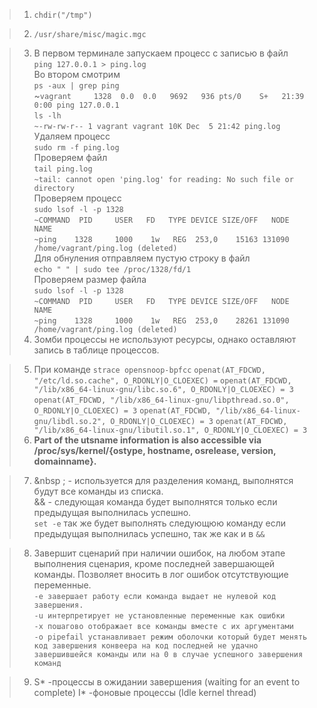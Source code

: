 > 1. `chdir("/tmp")`

> 2. `/usr/share/misc/magic.mgc`

> 3. В первом терминале запускаем процесс с записью в файл<br>
    `ping 127.0.0.1 > ping.log`<br>
    Во втором смотрим<br>
    `ps -aux | grep ping` <br>
    ~``vagrant     1328  0.0  0.0   9692   936 pts/0    S+   21:39   0:00 ping 127.0.0.1``<br>
    `ls -lh`<br>
        `~-rw-rw-r-- 1 vagrant vagrant 10K Dec  5 21:42 ping.log`<br>
    Удаляем процесс<br>
    `sudo rm -f ping.log`<br>
    Проверяем файл <br>
    `tail ping.log` <br>
        `~tail: cannot open 'ping.log' for reading: No such file or directory`<br>
    Проверяем процесс <br>
    `sudo lsof -l -p 1328`<br>
        `~COMMAND  PID     USER   FD   TYPE DEVICE SIZE/OFF   NODE NAME`<br>
        `~ping    1328     1000    1w   REG  253,0    15163 131090 /home/vagrant/ping.log (deleted)`<br>
    Для обнуления отправляем пустую строку в файл <br>
    `echo " " | sudo tee /proc/1328/fd/1` <br>
    Проверяем размер файла <br>
    `sudo lsof -l -p 1328` <br>
        `~COMMAND  PID     USER   FD   TYPE DEVICE SIZE/OFF   NODE NAME` <br>
        `~ping    1328     1000    1w   REG  253,0    28261 131090 /home/vagrant/ping.log (deleted)`<br>
> 4. Зомби процессы не используют ресурсы, однако оставляют запись в таблице процессов.

> 5. При команде  `strace opensnoop-bpfcc`
    `openat(AT_FDCWD, "/etc/ld.so.cache", O_RDONLY|O_CLOEXEC) =`
    `openat(AT_FDCWD, "/lib/x86_64-linux-gnu/libc.so.6", O_RDONLY|O_CLOEXEC) = 3`
    `openat(AT_FDCWD, "/lib/x86_64-linux-gnu/libpthread.so.0", O_RDONLY|O_CLOEXEC) = 3`
    `openat(AT_FDCWD, "/lib/x86_64-linux-gnu/libdl.so.2", O_RDONLY|O_CLOEXEC) = 3`
    `openat(AT_FDCWD, "/lib/x86_64-linux-gnu/libutil.so.1", O_RDONLY|O_CLOEXEC) = 3`
> 6. <b>Part of the utsname information is also accessible via /proc/sys/kernel/{ostype, hostname, osrelease, version,
domainname}.</b>

> 7. &nbsp    ; - используется для разделения команд, выполнятся будут все команды из списка.<br>
        && - следующая команда будет выполнятся только если предыдущая выполнилась успешно.<br>
    `set -e` так же будет выполнять следующюю команду если предыдущая выполнилась успешно, так же как и в `&&`

> 8.   Завершит сценарий при наличии ошибок, на любом этапе выполнения сценария, кроме последней завершающей команды. Позволяет вносить в лог ошибок отсутствующие переменные.<br>
        `-e завершает работу если команда выдает не нулевой код завершения.`<br>
        `-u интерпретирует не установленные переменные как ошибки`<br>
        `-x пошагово отображает все команды вместе с их аргументами`<br>
        `-o pipefail устанавливает режим оболочки который будет менять код завершения конвеера на код последней не удачно завершившейся команды или на 0 в случае успешного завершения команд`<br>

> 9.    S* -процессы в ожидании завершения (waiting for an event to complete) 
        I* -фоновые процессы  (Idle kernel thread)
    